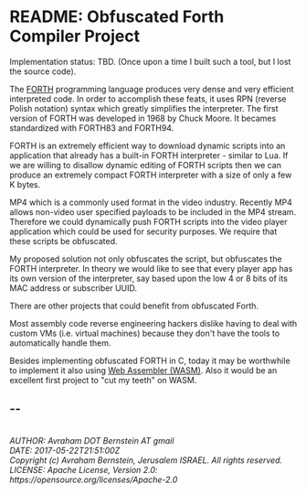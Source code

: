 # README: Obfuscated Forth Compiler Project

Implementation status: TBD. (Once upon a time I built such a tool, but I lost the source code).

The [FORTH](https://en.wikipedia.org/wiki/Forth_(programming_language)) programming language produces very dense and very
efficient interpreted code. In order to accomplish these feats, it uses RPN (reverse Polish notation) syntax which greatly 
simplifies the interpreter. The first version of FORTH was developed in 1968 by Chuck Moore. 
It becames standardized with FORTH83 and FORTH94.

FORTH is an extremely efficient way to download dynamic scripts into an application that already has a built-in FORTH 
interpreter - similar to Lua. If we are willing to disallow dynamic editing of FORTH scripts then we can produce an extremely
compact FORTH interpreter with a size of only a few K bytes.

MP4 which is a commonly used format in the video industry. Recently MP4 allows non-video user specified payloads to be 
included in the MP4 stream. Therefore we could dynamically push FORTH scripts into the video player application which could 
be used for security purposes. We require that these scripts be obfuscated.

My proposed solution not only obfuscates the script, but obfuscates the FORTH interpreter. 
In theory we would like to see that every player app has its own version of the interpreter,
say based upon the low 4 or 8 bits of its MAC address or subscriber UUID.

There are other projects that could benefit from obfuscated Forth.

Most assembly code reverse engineering hackers dislike having to deal with custom VMs (i.e. virtual machines) because they don't have the tools to automatically handle them.

Besides implementing obfuscated FORTH in C,
today it may be worthwhile to implement it also using [Web Assembler (WASM)](http://webassembly.org/).
Also it would be an excellent first project to "cut my teeth" on WASM.

## --
<address>
<br>AUTHOR: Avraham DOT Bernstein AT gmail
<br>DATE: 2017-05-22T21:51:00Z
<br>Copyright (c) Avraham Bernstein, Jerusalem ISRAEL. All rights reserved.
<br>LICENSE: Apache License, Version 2.0: https://opensource.org/licenses/Apache-2.0
</address>








